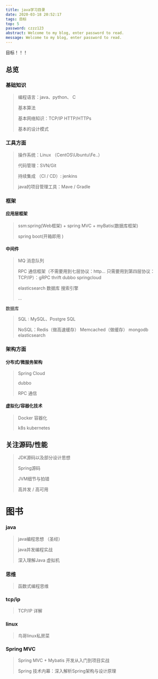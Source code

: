 ```yaml
---
title: java学习目录
date: 2020-03-18 20:52:17
tags: 目标
top: 5
password: czzz123
abstract: Welcome to my blog, enter password to read.
message: Welcome to my blog, enter password to read.
---
```


目标！！！<!--more-->

## 总览

### 基础知识

>编程语言：java、python、 C
>
>基本算法
>
>基本网络知识：TCP/IP HTTP/HTTPs
>
>基本的设计模式

### 工具方面

> 操作系统：Linux （CentOS\Ubuntu\Fe..）
>
> 代码管理：SVN/Git
>
> 持续集成 （CI / CD）: jenkins
>
> java的项目管理工具：Mave / Gradle 

### 框架

#### 应用层框架

>ssm:spring(Web框架) + spring MVC + myBatis(数据库框架)
>
>spring boot(开箱即用 )

#### 中间件

> MQ 消息队列
>
> RPC 通信框架（不需要用到七层协议：http... 只需要用到第四层协议：TCP/IP）：gRPC thrift dubbo springcloud
>
> elasticsearch 数据库  搜索引擎
>
> ...

数据库

> SQL : MySQL、Postgre SQL
>
> NoSQL：Redis（做高速缓存） Memcached（做缓存） mongodb elasticsearch 

### 架构方面

#### 分布式/微服务架构

> Spring Cloud
>
> dubbo
>
> RPC 通信

#### 虚拟化/容器化技术

> Docker 容器化
>
> k8s kubernetes

## 关注源码/性能

> JDK源码以及部分设计思想
>
> Spring源码
>
> JVM细节与拍错
>
> 高并发 / 高可用

# 图书

### java

>java编程思想 （圣经）
>
>java并发编程实战
>
>深入理解Java 虚拟机

### 思维

> 函数式编程思维

### tcp/ip

> TCP/IP 详解

### linux

> 鸟哥linux私房菜

### Spring MVC 

> Spring MVC + Mybatis 开发从入门到项目实战
>
> Spring 技术内幕：深入解析Spring架构与设计原理